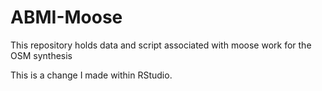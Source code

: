 # ABMI-Moose
This repository holds data and script associated with moose work for the OSM synthesis

This is a change I made within RStudio. 
